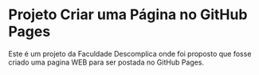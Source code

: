 # Projeto Criar uma Página no GitHub Pages

Este é um projeto da Faculdade Descomplica onde foi proposto que fosse criado uma pagina WEB para ser postada no GitHub Pages.
